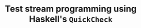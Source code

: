 ---
title: Test stream programming using Haskell's `QuickCheck`
url: http://www.haskellforall.com/2013/11/test-stream-programming-using-haskells.html
authors:
- Gabriel Gonzalez
type: article
tags:
- testing
libraries:
- QuickCheck
doHaskell-type: blog post
dohaskell-year: 2013
---
